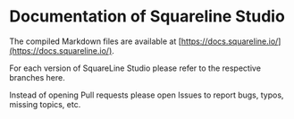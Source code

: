 # Documentation of Squareline Studio

The compiled Markdown files are available at [https://docs.squareline.io/](https://docs.squareline.io/).

For each version of SquareLine Studio please refer to the respective branches here.

Instead of opening Pull requests please open Issues to report bugs, typos, missing topics, etc.
